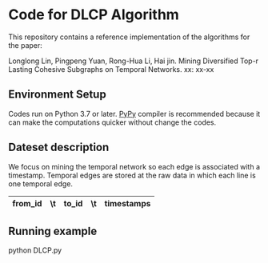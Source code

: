 # Code for DLCP  Algorithm

This repository contains a reference implementation of the algorithms for the paper:

Longlong Lin, Pingpeng Yuan, Rong-Hua Li, Hai jin. Mining Diversified Top-r Lasting Cohesive Subgraphs on Temporal Networks. xx: xx-xx

## Environment Setup

Codes run on Python 3.7 or later. [PyPy](http://pypy.org/) compiler is recommended because it can make the computations quicker without change the codes.


## Dateset description
We focus on mining the temporal network so each edge is associated with a timestamp. Temporal edges are stored at the raw data in which each line is one temporal edge.
 
| from_id | \t  | to_id    | \t  |  timestamps  |
| :----:  |:----: | :----:   |:----:   | :----: |


## Running example
python DLCP.py 